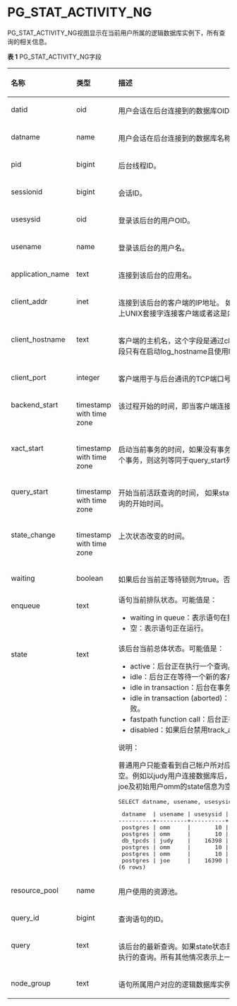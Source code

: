 # PG\_STAT\_ACTIVITY\_NG<a name="ZH-CN_TOPIC_0000001197514779"></a>

PG\_STAT\_ACTIVITY\_NG视图显示在当前用户所属的逻辑数据库实例下，所有查询的相关信息。

**表 1**  PG\_STAT\_ACTIVITY\_NG字段

<a name="zh-cn_topic_0059777972_tee2fe32d5a344ee0bf91021e20828899"></a>
<table><thead align="left"><tr id="zh-cn_topic_0059777972_r3ebd4546663a496ea635e034ce55ee0e"><th class="cellrowborder" valign="top" width="33.269999999999996%" id="mcps1.2.4.1.1"><p id="zh-cn_topic_0059777972_a0ad3fea1ca654b24bd7a85477f5c15ff"><a name="zh-cn_topic_0059777972_a0ad3fea1ca654b24bd7a85477f5c15ff"></a><a name="zh-cn_topic_0059777972_a0ad3fea1ca654b24bd7a85477f5c15ff"></a>名称</p>
</th>
<th class="cellrowborder" valign="top" width="18.279999999999998%" id="mcps1.2.4.1.2"><p id="zh-cn_topic_0059777972_aa572b0c58cc14891943d2627068c7b14"><a name="zh-cn_topic_0059777972_aa572b0c58cc14891943d2627068c7b14"></a><a name="zh-cn_topic_0059777972_aa572b0c58cc14891943d2627068c7b14"></a>类型</p>
</th>
<th class="cellrowborder" valign="top" width="48.449999999999996%" id="mcps1.2.4.1.3"><p id="zh-cn_topic_0059777972_a2726a44bf01549b4b583dc20a775e677"><a name="zh-cn_topic_0059777972_a2726a44bf01549b4b583dc20a775e677"></a><a name="zh-cn_topic_0059777972_a2726a44bf01549b4b583dc20a775e677"></a>描述</p>
</th>
</tr>
</thead>
<tbody><tr id="zh-cn_topic_0059777972_rf208f03c28194962997d97334eb4ce73"><td class="cellrowborder" valign="top" width="33.269999999999996%" headers="mcps1.2.4.1.1 "><p id="zh-cn_topic_0059777972_a3c0d3a92c7334476a0abf65843a2bf6c"><a name="zh-cn_topic_0059777972_a3c0d3a92c7334476a0abf65843a2bf6c"></a><a name="zh-cn_topic_0059777972_a3c0d3a92c7334476a0abf65843a2bf6c"></a>datid</p>
</td>
<td class="cellrowborder" valign="top" width="18.279999999999998%" headers="mcps1.2.4.1.2 "><p id="zh-cn_topic_0059777972_a5ee316aab1c24766a6d8d6a5113e8ae4"><a name="zh-cn_topic_0059777972_a5ee316aab1c24766a6d8d6a5113e8ae4"></a><a name="zh-cn_topic_0059777972_a5ee316aab1c24766a6d8d6a5113e8ae4"></a>oid</p>
</td>
<td class="cellrowborder" valign="top" width="48.449999999999996%" headers="mcps1.2.4.1.3 "><p id="zh-cn_topic_0059777972_ae5a2238d3ac74490b4b57f18552b33ca"><a name="zh-cn_topic_0059777972_ae5a2238d3ac74490b4b57f18552b33ca"></a><a name="zh-cn_topic_0059777972_ae5a2238d3ac74490b4b57f18552b33ca"></a>用户会话在后台连接到的数据库OID。</p>
</td>
</tr>
<tr id="zh-cn_topic_0059777972_r276e7d5e9a0547fb9f264ba45858cae8"><td class="cellrowborder" valign="top" width="33.269999999999996%" headers="mcps1.2.4.1.1 "><p id="zh-cn_topic_0059777972_a9239e0bd11e24345989a0ef489e3a8c5"><a name="zh-cn_topic_0059777972_a9239e0bd11e24345989a0ef489e3a8c5"></a><a name="zh-cn_topic_0059777972_a9239e0bd11e24345989a0ef489e3a8c5"></a>datname</p>
</td>
<td class="cellrowborder" valign="top" width="18.279999999999998%" headers="mcps1.2.4.1.2 "><p id="zh-cn_topic_0059777972_a62b8fb5c877d46ddba97fdb080747314"><a name="zh-cn_topic_0059777972_a62b8fb5c877d46ddba97fdb080747314"></a><a name="zh-cn_topic_0059777972_a62b8fb5c877d46ddba97fdb080747314"></a>name</p>
</td>
<td class="cellrowborder" valign="top" width="48.449999999999996%" headers="mcps1.2.4.1.3 "><p id="zh-cn_topic_0059777972_a97fc56f4b16a460c996d42f703180c56"><a name="zh-cn_topic_0059777972_a97fc56f4b16a460c996d42f703180c56"></a><a name="zh-cn_topic_0059777972_a97fc56f4b16a460c996d42f703180c56"></a>用户会话在后台连接到的数据库名称。</p>
</td>
</tr>
<tr id="zh-cn_topic_0059777972_rb92fde6d03d64f8b8a27137885f86829"><td class="cellrowborder" valign="top" width="33.269999999999996%" headers="mcps1.2.4.1.1 "><p id="zh-cn_topic_0059777972_ae5398d420a3143eb995b80bba6205b4a"><a name="zh-cn_topic_0059777972_ae5398d420a3143eb995b80bba6205b4a"></a><a name="zh-cn_topic_0059777972_ae5398d420a3143eb995b80bba6205b4a"></a>pid</p>
</td>
<td class="cellrowborder" valign="top" width="18.279999999999998%" headers="mcps1.2.4.1.2 "><p id="zh-cn_topic_0059777972_ad88acb7c39ed43c7976097a7f1a76a75"><a name="zh-cn_topic_0059777972_ad88acb7c39ed43c7976097a7f1a76a75"></a><a name="zh-cn_topic_0059777972_ad88acb7c39ed43c7976097a7f1a76a75"></a>bigint</p>
</td>
<td class="cellrowborder" valign="top" width="48.449999999999996%" headers="mcps1.2.4.1.3 "><p id="zh-cn_topic_0059777972_a1cd1edb6859941d19b1acc096b0c3b3d"><a name="zh-cn_topic_0059777972_a1cd1edb6859941d19b1acc096b0c3b3d"></a><a name="zh-cn_topic_0059777972_a1cd1edb6859941d19b1acc096b0c3b3d"></a>后台线程ID。</p>
</td>
</tr>
<tr id="row12605252131912"><td class="cellrowborder" valign="top" width="33.269999999999996%" headers="mcps1.2.4.1.1 "><p id="p146053528192"><a name="p146053528192"></a><a name="p146053528192"></a>sessionid</p>
</td>
<td class="cellrowborder" valign="top" width="18.279999999999998%" headers="mcps1.2.4.1.2 "><p id="p760535291917"><a name="p760535291917"></a><a name="p760535291917"></a>bigint</p>
</td>
<td class="cellrowborder" valign="top" width="48.449999999999996%" headers="mcps1.2.4.1.3 "><p id="p76051452111911"><a name="p76051452111911"></a><a name="p76051452111911"></a>会话ID。</p>
</td>
</tr>
<tr id="zh-cn_topic_0059777972_r60579e8eaaf24f51920527f6aaf90092"><td class="cellrowborder" valign="top" width="33.269999999999996%" headers="mcps1.2.4.1.1 "><p id="zh-cn_topic_0059777972_a91bbca399b6d43499bbbac8b4c16fdf6"><a name="zh-cn_topic_0059777972_a91bbca399b6d43499bbbac8b4c16fdf6"></a><a name="zh-cn_topic_0059777972_a91bbca399b6d43499bbbac8b4c16fdf6"></a>usesysid</p>
</td>
<td class="cellrowborder" valign="top" width="18.279999999999998%" headers="mcps1.2.4.1.2 "><p id="zh-cn_topic_0059777972_a972ad4a8ae3e4b339f528384d6c88d08"><a name="zh-cn_topic_0059777972_a972ad4a8ae3e4b339f528384d6c88d08"></a><a name="zh-cn_topic_0059777972_a972ad4a8ae3e4b339f528384d6c88d08"></a>oid</p>
</td>
<td class="cellrowborder" valign="top" width="48.449999999999996%" headers="mcps1.2.4.1.3 "><p id="zh-cn_topic_0059777972_a3b81447722cf4f85ac9f9bb338f088a2"><a name="zh-cn_topic_0059777972_a3b81447722cf4f85ac9f9bb338f088a2"></a><a name="zh-cn_topic_0059777972_a3b81447722cf4f85ac9f9bb338f088a2"></a>登录该后台的用户OID。</p>
</td>
</tr>
<tr id="zh-cn_topic_0059777972_r362b02d1b53b45b182fdb0451c702066"><td class="cellrowborder" valign="top" width="33.269999999999996%" headers="mcps1.2.4.1.1 "><p id="zh-cn_topic_0059777972_afdc1be659e8c43298ea84f479c8e95e8"><a name="zh-cn_topic_0059777972_afdc1be659e8c43298ea84f479c8e95e8"></a><a name="zh-cn_topic_0059777972_afdc1be659e8c43298ea84f479c8e95e8"></a>usename</p>
</td>
<td class="cellrowborder" valign="top" width="18.279999999999998%" headers="mcps1.2.4.1.2 "><p id="zh-cn_topic_0059777972_a6846252afc0a4b16ae788febc9240c5e"><a name="zh-cn_topic_0059777972_a6846252afc0a4b16ae788febc9240c5e"></a><a name="zh-cn_topic_0059777972_a6846252afc0a4b16ae788febc9240c5e"></a>name</p>
</td>
<td class="cellrowborder" valign="top" width="48.449999999999996%" headers="mcps1.2.4.1.3 "><p id="zh-cn_topic_0059777972_a652555efe5d54ad0bf1440fbb6f07ef1"><a name="zh-cn_topic_0059777972_a652555efe5d54ad0bf1440fbb6f07ef1"></a><a name="zh-cn_topic_0059777972_a652555efe5d54ad0bf1440fbb6f07ef1"></a>登录该后台的用户名。</p>
</td>
</tr>
<tr id="zh-cn_topic_0059777972_r5ca459d9313c49d8864803ff9949d86e"><td class="cellrowborder" valign="top" width="33.269999999999996%" headers="mcps1.2.4.1.1 "><p id="zh-cn_topic_0059777972_a284c1a65062b4e18bad2fc9ced7aa623"><a name="zh-cn_topic_0059777972_a284c1a65062b4e18bad2fc9ced7aa623"></a><a name="zh-cn_topic_0059777972_a284c1a65062b4e18bad2fc9ced7aa623"></a>application_name</p>
</td>
<td class="cellrowborder" valign="top" width="18.279999999999998%" headers="mcps1.2.4.1.2 "><p id="zh-cn_topic_0059777972_a80433bceb40c429eaceb9b60df7e201b"><a name="zh-cn_topic_0059777972_a80433bceb40c429eaceb9b60df7e201b"></a><a name="zh-cn_topic_0059777972_a80433bceb40c429eaceb9b60df7e201b"></a>text</p>
</td>
<td class="cellrowborder" valign="top" width="48.449999999999996%" headers="mcps1.2.4.1.3 "><p id="zh-cn_topic_0059777972_a0d408db3c0ea480ea1e02df2861e7514"><a name="zh-cn_topic_0059777972_a0d408db3c0ea480ea1e02df2861e7514"></a><a name="zh-cn_topic_0059777972_a0d408db3c0ea480ea1e02df2861e7514"></a>连接到该后台的应用名。</p>
</td>
</tr>
<tr id="zh-cn_topic_0059777972_rec0722281d94405f9deb809325d290d3"><td class="cellrowborder" valign="top" width="33.269999999999996%" headers="mcps1.2.4.1.1 "><p id="zh-cn_topic_0059777972_ae861b2106b7c469aa0f138075b033001"><a name="zh-cn_topic_0059777972_ae861b2106b7c469aa0f138075b033001"></a><a name="zh-cn_topic_0059777972_ae861b2106b7c469aa0f138075b033001"></a>client_addr</p>
</td>
<td class="cellrowborder" valign="top" width="18.279999999999998%" headers="mcps1.2.4.1.2 "><p id="zh-cn_topic_0059777972_a0df2ee40bb4b4f578835cdf7e533b600"><a name="zh-cn_topic_0059777972_a0df2ee40bb4b4f578835cdf7e533b600"></a><a name="zh-cn_topic_0059777972_a0df2ee40bb4b4f578835cdf7e533b600"></a>inet</p>
</td>
<td class="cellrowborder" valign="top" width="48.449999999999996%" headers="mcps1.2.4.1.3 "><p id="zh-cn_topic_0059777972_ae502af22046347fdb04acde911e56770"><a name="zh-cn_topic_0059777972_ae502af22046347fdb04acde911e56770"></a><a name="zh-cn_topic_0059777972_ae502af22046347fdb04acde911e56770"></a>连接到该后台的客户端的IP地址。 如果此字段是null，它表明通过服务器机器上UNIX套接字连接客户端或者这是内部进程，如autovacuum。</p>
</td>
</tr>
<tr id="zh-cn_topic_0059777972_r674785086fc446f6b472225c4f45681d"><td class="cellrowborder" valign="top" width="33.269999999999996%" headers="mcps1.2.4.1.1 "><p id="zh-cn_topic_0059777972_ad8296c5dcf504a70ba3f0616dbfee4b0"><a name="zh-cn_topic_0059777972_ad8296c5dcf504a70ba3f0616dbfee4b0"></a><a name="zh-cn_topic_0059777972_ad8296c5dcf504a70ba3f0616dbfee4b0"></a>client_hostname</p>
</td>
<td class="cellrowborder" valign="top" width="18.279999999999998%" headers="mcps1.2.4.1.2 "><p id="zh-cn_topic_0059777972_a4e60b130e5c24becba30ce25e9b3d887"><a name="zh-cn_topic_0059777972_a4e60b130e5c24becba30ce25e9b3d887"></a><a name="zh-cn_topic_0059777972_a4e60b130e5c24becba30ce25e9b3d887"></a>text</p>
</td>
<td class="cellrowborder" valign="top" width="48.449999999999996%" headers="mcps1.2.4.1.3 "><p id="zh-cn_topic_0059777972_af4e02f01c0e74a08a3182dc94c80a43c"><a name="zh-cn_topic_0059777972_af4e02f01c0e74a08a3182dc94c80a43c"></a><a name="zh-cn_topic_0059777972_af4e02f01c0e74a08a3182dc94c80a43c"></a>客户端的主机名，这个字段是通过client_addr的反向DNS查找得到。这个字段只有在启动log_hostname且使用IP连接时才非空。</p>
</td>
</tr>
<tr id="zh-cn_topic_0059777972_row42029231212"><td class="cellrowborder" valign="top" width="33.269999999999996%" headers="mcps1.2.4.1.1 "><p id="zh-cn_topic_0059777972_p182025232120"><a name="zh-cn_topic_0059777972_p182025232120"></a><a name="zh-cn_topic_0059777972_p182025232120"></a>client_port</p>
</td>
<td class="cellrowborder" valign="top" width="18.279999999999998%" headers="mcps1.2.4.1.2 "><p id="zh-cn_topic_0059777972_p620213232017"><a name="zh-cn_topic_0059777972_p620213232017"></a><a name="zh-cn_topic_0059777972_p620213232017"></a>integer</p>
</td>
<td class="cellrowborder" valign="top" width="48.449999999999996%" headers="mcps1.2.4.1.3 "><p id="zh-cn_topic_0059777972_p02031923418"><a name="zh-cn_topic_0059777972_p02031923418"></a><a name="zh-cn_topic_0059777972_p02031923418"></a>客户端用于与后台通讯的TCP端口号，如果使用Unix套接字，则为-1。</p>
</td>
</tr>
<tr id="zh-cn_topic_0059777972_r541fdd8686da407c96f2509343538540"><td class="cellrowborder" valign="top" width="33.269999999999996%" headers="mcps1.2.4.1.1 "><p id="zh-cn_topic_0059777972_a4f52bdbfe93a430ba36479988f21b684"><a name="zh-cn_topic_0059777972_a4f52bdbfe93a430ba36479988f21b684"></a><a name="zh-cn_topic_0059777972_a4f52bdbfe93a430ba36479988f21b684"></a>backend_start</p>
</td>
<td class="cellrowborder" valign="top" width="18.279999999999998%" headers="mcps1.2.4.1.2 "><p id="zh-cn_topic_0059777972_ab807a50bbb4644bb9322b11414d7df23"><a name="zh-cn_topic_0059777972_ab807a50bbb4644bb9322b11414d7df23"></a><a name="zh-cn_topic_0059777972_ab807a50bbb4644bb9322b11414d7df23"></a>timestamp with time zone</p>
</td>
<td class="cellrowborder" valign="top" width="48.449999999999996%" headers="mcps1.2.4.1.3 "><p id="zh-cn_topic_0059777972_ac5aed19bdcb44b6291d6e250de35601b"><a name="zh-cn_topic_0059777972_ac5aed19bdcb44b6291d6e250de35601b"></a><a name="zh-cn_topic_0059777972_ac5aed19bdcb44b6291d6e250de35601b"></a>该过程开始的时间，即当客户端连接服务器时。</p>
</td>
</tr>
<tr id="zh-cn_topic_0059777972_row12950520145711"><td class="cellrowborder" valign="top" width="33.269999999999996%" headers="mcps1.2.4.1.1 "><p id="zh-cn_topic_0059777972_p119501720125717"><a name="zh-cn_topic_0059777972_p119501720125717"></a><a name="zh-cn_topic_0059777972_p119501720125717"></a>xact_start</p>
</td>
<td class="cellrowborder" valign="top" width="18.279999999999998%" headers="mcps1.2.4.1.2 "><p id="zh-cn_topic_0059777972_p15950420195713"><a name="zh-cn_topic_0059777972_p15950420195713"></a><a name="zh-cn_topic_0059777972_p15950420195713"></a>timestamp with time zone</p>
</td>
<td class="cellrowborder" valign="top" width="48.449999999999996%" headers="mcps1.2.4.1.3 "><p id="zh-cn_topic_0059777972_p13950172010576"><a name="zh-cn_topic_0059777972_p13950172010576"></a><a name="zh-cn_topic_0059777972_p13950172010576"></a>启动当前事务的时间，如果没有事务是活跃的，则为null。如果当前查询是首个事务，则这列等同于query_start列。</p>
</td>
</tr>
<tr id="zh-cn_topic_0059777972_r4ce382187d6843eda3e0bd45fabf08b6"><td class="cellrowborder" valign="top" width="33.269999999999996%" headers="mcps1.2.4.1.1 "><p id="zh-cn_topic_0059777972_a4bc773f3c8654882b500db870447039b"><a name="zh-cn_topic_0059777972_a4bc773f3c8654882b500db870447039b"></a><a name="zh-cn_topic_0059777972_a4bc773f3c8654882b500db870447039b"></a>query_start</p>
</td>
<td class="cellrowborder" valign="top" width="18.279999999999998%" headers="mcps1.2.4.1.2 "><p id="zh-cn_topic_0059777972_a87c322c7c720487e846ca7f1ee098420"><a name="zh-cn_topic_0059777972_a87c322c7c720487e846ca7f1ee098420"></a><a name="zh-cn_topic_0059777972_a87c322c7c720487e846ca7f1ee098420"></a>timestamp with time zone</p>
</td>
<td class="cellrowborder" valign="top" width="48.449999999999996%" headers="mcps1.2.4.1.3 "><p id="zh-cn_topic_0059777972_a076a2774541b40bf82ebb09a9fb85b95"><a name="zh-cn_topic_0059777972_a076a2774541b40bf82ebb09a9fb85b95"></a><a name="zh-cn_topic_0059777972_a076a2774541b40bf82ebb09a9fb85b95"></a>开始当前活跃查询的时间， 如果state的值不是active，则这个值是上一个查询的开始时间。</p>
</td>
</tr>
<tr id="zh-cn_topic_0059777972_row53787245015"><td class="cellrowborder" valign="top" width="33.269999999999996%" headers="mcps1.2.4.1.1 "><p id="zh-cn_topic_0059777972_p123781246012"><a name="zh-cn_topic_0059777972_p123781246012"></a><a name="zh-cn_topic_0059777972_p123781246012"></a>state_change</p>
</td>
<td class="cellrowborder" valign="top" width="18.279999999999998%" headers="mcps1.2.4.1.2 "><p id="zh-cn_topic_0059777972_p17378102411018"><a name="zh-cn_topic_0059777972_p17378102411018"></a><a name="zh-cn_topic_0059777972_p17378102411018"></a>timestamp with time zone</p>
</td>
<td class="cellrowborder" valign="top" width="48.449999999999996%" headers="mcps1.2.4.1.3 "><p id="zh-cn_topic_0059777972_p737818248020"><a name="zh-cn_topic_0059777972_p737818248020"></a><a name="zh-cn_topic_0059777972_p737818248020"></a>上次状态改变的时间。</p>
</td>
</tr>
<tr id="zh-cn_topic_0059777972_r4b774825fd364d8e81cc2b5cd234a24a"><td class="cellrowborder" valign="top" width="33.269999999999996%" headers="mcps1.2.4.1.1 "><p id="zh-cn_topic_0059777972_a8d76f1f594bc43ef9ea7ddbf051c7a18"><a name="zh-cn_topic_0059777972_a8d76f1f594bc43ef9ea7ddbf051c7a18"></a><a name="zh-cn_topic_0059777972_a8d76f1f594bc43ef9ea7ddbf051c7a18"></a>waiting</p>
</td>
<td class="cellrowborder" valign="top" width="18.279999999999998%" headers="mcps1.2.4.1.2 "><p id="zh-cn_topic_0059777972_a0ba76922758f4cf99501824247599464"><a name="zh-cn_topic_0059777972_a0ba76922758f4cf99501824247599464"></a><a name="zh-cn_topic_0059777972_a0ba76922758f4cf99501824247599464"></a>boolean</p>
</td>
<td class="cellrowborder" valign="top" width="48.449999999999996%" headers="mcps1.2.4.1.3 "><p id="zh-cn_topic_0059777972_abbf0584b0d574fa2943de929b6e976a3"><a name="zh-cn_topic_0059777972_abbf0584b0d574fa2943de929b6e976a3"></a><a name="zh-cn_topic_0059777972_abbf0584b0d574fa2943de929b6e976a3"></a>如果后台当前正等待锁则为true。否则为false。</p>
</td>
</tr>
<tr id="zh-cn_topic_0059777972_rd7bcc0d8b4ea459399825563008727aa"><td class="cellrowborder" valign="top" width="33.269999999999996%" headers="mcps1.2.4.1.1 "><p id="zh-cn_topic_0059777972_abe569fb5c312474dafb1a93dfc0827ce"><a name="zh-cn_topic_0059777972_abe569fb5c312474dafb1a93dfc0827ce"></a><a name="zh-cn_topic_0059777972_abe569fb5c312474dafb1a93dfc0827ce"></a>enqueue</p>
</td>
<td class="cellrowborder" valign="top" width="18.279999999999998%" headers="mcps1.2.4.1.2 "><p id="zh-cn_topic_0059777972_a2524ecf47dda42af9f62260198ab727f"><a name="zh-cn_topic_0059777972_a2524ecf47dda42af9f62260198ab727f"></a><a name="zh-cn_topic_0059777972_a2524ecf47dda42af9f62260198ab727f"></a>text</p>
</td>
<td class="cellrowborder" valign="top" width="48.449999999999996%" headers="mcps1.2.4.1.3 "><div class="p" id="ae99c0e5c2ca94a0a80a20fcf84ba6f8e"><a name="ae99c0e5c2ca94a0a80a20fcf84ba6f8e"></a><a name="ae99c0e5c2ca94a0a80a20fcf84ba6f8e"></a>语句当前排队状态。可能值是：<a name="ul1254815291343"></a><a name="ul1254815291343"></a><ul id="ul1254815291343"><li>waiting in queue：表示语句在排队中。</li><li>空：表示语句正在运行。</li></ul>
</div>
</td>
</tr>
<tr id="zh-cn_topic_0059777972_r243f105d184a4fd48900b27857070c15"><td class="cellrowborder" valign="top" width="33.269999999999996%" headers="mcps1.2.4.1.1 "><p id="zh-cn_topic_0059777972_ab1223e1ca67a4e7dbed54cf7d532683f"><a name="zh-cn_topic_0059777972_ab1223e1ca67a4e7dbed54cf7d532683f"></a><a name="zh-cn_topic_0059777972_ab1223e1ca67a4e7dbed54cf7d532683f"></a>state</p>
</td>
<td class="cellrowborder" valign="top" width="18.279999999999998%" headers="mcps1.2.4.1.2 "><p id="zh-cn_topic_0059777972_a0729ad3f1ed741e5a1641d4048cc08f1"><a name="zh-cn_topic_0059777972_a0729ad3f1ed741e5a1641d4048cc08f1"></a><a name="zh-cn_topic_0059777972_a0729ad3f1ed741e5a1641d4048cc08f1"></a>text</p>
</td>
<td class="cellrowborder" valign="top" width="48.449999999999996%" headers="mcps1.2.4.1.3 "><div class="p" id="zh-cn_topic_0059777972_a8b17bdadd4ca49d796ea95bdfa8fcaae"><a name="zh-cn_topic_0059777972_a8b17bdadd4ca49d796ea95bdfa8fcaae"></a><a name="zh-cn_topic_0059777972_a8b17bdadd4ca49d796ea95bdfa8fcaae"></a>该后台当前总体状态。可能值是：<a name="zh-cn_topic_0059777972_u755161387a854b46a73fd5d219a1acc3"></a><a name="zh-cn_topic_0059777972_u755161387a854b46a73fd5d219a1acc3"></a><ul id="zh-cn_topic_0059777972_u755161387a854b46a73fd5d219a1acc3"><li>active：后台正在执行一个查询。</li><li>idle：后台正在等待一个新的客户端命令。</li><li>idle in transaction：后台在事务中，但事务中没有语句在执行。</li><li>idle in transaction (aborted)：后台在事务中，但事务中有语句执行失败。</li><li>fastpath function call：后台正在执行一个fast-path函数。</li><li>disabled：如果后台禁用track_activities，则报告这个状态。</li></ul>
</div>
<div class="note" id="note191674411848"><a name="note191674411848"></a><a name="note191674411848"></a><span class="notetitle"> 说明： </span><div class="notebody"><p id="p2167841046"><a name="p2167841046"></a><a name="p2167841046"></a>普通用户只能查看到自己帐户所对应的会话状态。即其他帐户的state信息为空。例如以judy用户连接数据库后，在pg_stat_activity中查看到的普通用户joe及初始用户<span id="text1269720217410"><a name="text1269720217410"></a><a name="text1269720217410"></a>omm</span>的state信息为空：</p>
<pre class="screen" id="screen199102016171518"><a name="screen199102016171518"></a><a name="screen199102016171518"></a>SELECT datname, usename, usesysid, state,pid FROM pg_stat_activity_ng;</pre>
<pre class="screen" id="screen5189325101515"><a name="screen5189325101515"></a><a name="screen5189325101515"></a> datname  | usename | usesysid | state  |       pid
----------+---------+----------+--------+-----------------
 postgres | <span id="text97521922204116"><a name="text97521922204116"></a><a name="text97521922204116"></a>omm</span>     |       10 |        | 139968752121616
 postgres | <span id="text1844310236410"><a name="text1844310236410"></a><a name="text1844310236410"></a>omm</span>     |       10 |        | 139968903116560
 db_tpcds | judy    |    16398 | active | 139968391403280
 postgres | <span id="text314672414119"><a name="text314672414119"></a><a name="text314672414119"></a>omm</span>     |       10 |        | 139968643069712
 postgres | <span id="text4778162494110"><a name="text4778162494110"></a><a name="text4778162494110"></a>omm</span>     |       10 |        | 139968680818448
 postgres | joe     |    16390 |        | 139968563377936
(6 rows)</pre>
</div></div>
</td>
</tr>
<tr id="zh-cn_topic_0059777972_r4e79d12189944a3c8873b3cac8fe7511"><td class="cellrowborder" valign="top" width="33.269999999999996%" headers="mcps1.2.4.1.1 "><p id="zh-cn_topic_0059777972_a9d1e323ad2fe412fa48735617b6eab71"><a name="zh-cn_topic_0059777972_a9d1e323ad2fe412fa48735617b6eab71"></a><a name="zh-cn_topic_0059777972_a9d1e323ad2fe412fa48735617b6eab71"></a>resource_pool</p>
</td>
<td class="cellrowborder" valign="top" width="18.279999999999998%" headers="mcps1.2.4.1.2 "><p id="zh-cn_topic_0059777972_a854bdaa4137a4e5aaa61078d08d74fe0"><a name="zh-cn_topic_0059777972_a854bdaa4137a4e5aaa61078d08d74fe0"></a><a name="zh-cn_topic_0059777972_a854bdaa4137a4e5aaa61078d08d74fe0"></a>name</p>
</td>
<td class="cellrowborder" valign="top" width="48.449999999999996%" headers="mcps1.2.4.1.3 "><p id="zh-cn_topic_0059777972_a1357c82cfea64effaba41d2757ea150e"><a name="zh-cn_topic_0059777972_a1357c82cfea64effaba41d2757ea150e"></a><a name="zh-cn_topic_0059777972_a1357c82cfea64effaba41d2757ea150e"></a>用户使用的资源池。</p>
</td>
</tr>
<tr id="zh-cn_topic_0059777972_raec26980fecd4fa5b245a1a393ff2420"><td class="cellrowborder" valign="top" width="33.269999999999996%" headers="mcps1.2.4.1.1 "><p id="zh-cn_topic_0059777972_a7f9fa24370a54f6b89aa20a83e4f7e4e"><a name="zh-cn_topic_0059777972_a7f9fa24370a54f6b89aa20a83e4f7e4e"></a><a name="zh-cn_topic_0059777972_a7f9fa24370a54f6b89aa20a83e4f7e4e"></a>query_id</p>
</td>
<td class="cellrowborder" valign="top" width="18.279999999999998%" headers="mcps1.2.4.1.2 "><p id="zh-cn_topic_0059777972_ace8741fb0d77415e8a828f7d1e49bb5b"><a name="zh-cn_topic_0059777972_ace8741fb0d77415e8a828f7d1e49bb5b"></a><a name="zh-cn_topic_0059777972_ace8741fb0d77415e8a828f7d1e49bb5b"></a>bigint</p>
</td>
<td class="cellrowborder" valign="top" width="48.449999999999996%" headers="mcps1.2.4.1.3 "><p id="zh-cn_topic_0059777972_ae131771822e24d5a8dced7776e316af4"><a name="zh-cn_topic_0059777972_ae131771822e24d5a8dced7776e316af4"></a><a name="zh-cn_topic_0059777972_ae131771822e24d5a8dced7776e316af4"></a>查询语句的ID。</p>
</td>
</tr>
<tr id="zh-cn_topic_0059777972_row372145635812"><td class="cellrowborder" valign="top" width="33.269999999999996%" headers="mcps1.2.4.1.1 "><p id="zh-cn_topic_0059777972_p1472175615813"><a name="zh-cn_topic_0059777972_p1472175615813"></a><a name="zh-cn_topic_0059777972_p1472175615813"></a>query</p>
</td>
<td class="cellrowborder" valign="top" width="18.279999999999998%" headers="mcps1.2.4.1.2 "><p id="zh-cn_topic_0059777972_p16721563586"><a name="zh-cn_topic_0059777972_p16721563586"></a><a name="zh-cn_topic_0059777972_p16721563586"></a>text</p>
</td>
<td class="cellrowborder" valign="top" width="48.449999999999996%" headers="mcps1.2.4.1.3 "><p id="zh-cn_topic_0059777972_p2072195635818"><a name="zh-cn_topic_0059777972_p2072195635818"></a><a name="zh-cn_topic_0059777972_p2072195635818"></a>该后台的最新查询。如果state状态是active（活跃的），此字段显示当前正在执行的查询。所有其他情况表示上一个查询。</p>
</td>
</tr>
<tr id="row1697320349444"><td class="cellrowborder" valign="top" width="33.269999999999996%" headers="mcps1.2.4.1.1 "><p id="p13120145515310"><a name="p13120145515310"></a><a name="p13120145515310"></a>node_group</p>
</td>
<td class="cellrowborder" valign="top" width="18.279999999999998%" headers="mcps1.2.4.1.2 "><p id="p1412065518316"><a name="p1412065518316"></a><a name="p1412065518316"></a>text</p>
</td>
<td class="cellrowborder" valign="top" width="48.449999999999996%" headers="mcps1.2.4.1.3 "><p id="p1612017551314"><a name="p1612017551314"></a><a name="p1612017551314"></a>语句所属用户对应的逻辑数据库实例。</p>
</td>
</tr>
</tbody>
</table>


